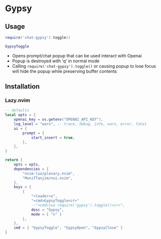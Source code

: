 # Gypsy

## Usage

```lua
require('chat-gypsy').toggle()
```

```lua
GypsyToggle
```

- Opens prompt/chat popup that can be used interact with Openai
- Popup is destroyed with 'q' in normal mode
- Calling `require('chat-gypsy').toggle()` or causing popup to lose focus will hide
  the popup while preserving buffer contents

## Installation

### Lazy.nvim

```lua
-- defaults
local opts = {
    openai_key = os.getenv("OPENAI_API_KEY"),
    log_level = "warn", -- trace, debug, info, warn, error, fatal
    ui = {
        prompt = {
            start_insert = true,
        },
    },
}

return {
    opts = opts,
    dependencies = {
        "nvim-lua/plenary.nvim",
        "MunifTanjim/nui.nvim",
    },
    keys = {
        {
            "<leader>x",
            "<cmd>GypsyToggle<cr>"
            --"<cmd>lua require('gypsy').toggle()<cr>",
            desc = "Gypsy",
            mode = { "n" }
        },
    },
    cmd = { "GypsyToggle", "GypsyOpen", "GypsyClose" }
}
```
